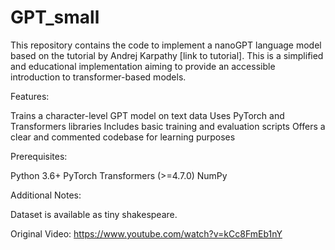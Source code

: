 # GPT_small

This repository contains the code to implement a nanoGPT language model based on the tutorial by Andrej Karpathy [link to tutorial]. This is a simplified and educational implementation aiming to provide an accessible introduction to transformer-based models.

Features:

Trains a character-level GPT model on text data
Uses PyTorch and Transformers libraries
Includes basic training and evaluation scripts
Offers a clear and commented codebase for learning purposes

Prerequisites:

Python 3.6+
PyTorch
Transformers (>=4.7.0)
NumPy

Additional Notes:

Dataset is available as tiny shakespeare.

Original Video: https://www.youtube.com/watch?v=kCc8FmEb1nY
